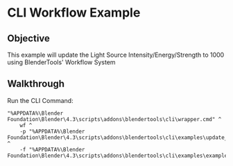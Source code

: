 # CLI Workflow Example

## Objective
This example will update the Light Source Intensity/Energy/Strength to 1000 using BlenderTools' Workflow System

## Walkthrough

Run the CLI Command:

```
"%APPDATA%\Blender Foundation\Blender\4.3\scripts\addons\blendertools\cli\wrapper.cmd" ^
    wf ^
    -p "%APPDATA%\Blender Foundation\Blender\4.3\scripts\addons\blendertools\cli\examples\update_light.py" ^
    -f "%APPDATA%\Blender Foundation\Blender\4.3\scripts\addons\blendertools\cli\examples\example.blend"
```